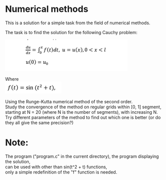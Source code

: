 # Numerical methods  
This is a solution for a simple task from the field of numerical methods. 

The task is to find the solution for the following Cauchy problem:  

![](https://github.com/oscar-foxtrot/University-stuff/blob/main/Exploring_Runge_Kutta/Images/The_Task.png)  
  
Where  
![](https://github.com/oscar-foxtrot/University-stuff/blob/main/Exploring_Runge_Kutta/Images/func.png)  
  
Using the Runge-Kutta numerical method of the second order.  
Study the convergence of the method on regular grids within [0, 1] segment,   
starting at N = 20 (where N is the number of segments), with increasing N.  
Try different parameters of the method to find out which one is better (or do they all give the same precision?)

# Note: 
The program ("program.c" in the current directory), the program displaying the solution,    
can be used with other than sin(t^2 + t) functions,  
only a simple redefinition of the "f" function is needed.
